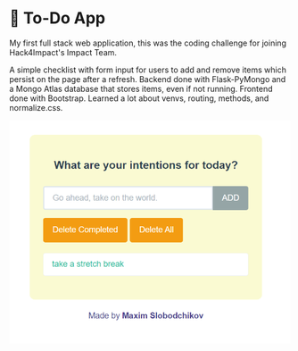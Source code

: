 # 📝 To-Do App

My first full stack web application, this was the coding challenge for joining Hack4Impact's Impact Team. 

A simple checklist with form input for users to add and remove items which persist on the page after a refresh. Backend done with Flask-PyMongo and a Mongo Atlas database that stores items, even if not running. Frontend done with Bootstrap. Learned a lot about venvs, routing, methods, and normalize.css.

<img src="https://github.com/maximslo/todo/blob/master/todo.png?raw=true" width="510" height="400">
